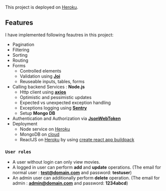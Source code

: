 This project is deployed on [Heroku](https://desolate-headland-28492.herokuapp.com/movies).

## Features

I have implemented following feautres in this project:
* Pagination
* Filtering
* Sorting
* Routing
* Forms
  * Controlled elements
  * Validation using **[Joi](https://www.npmjs.com/package/joi)**
  * Reuseable inputs, tables, forms
* Calling backend Services : **Node.js**
  * Http client using **[axios](https://github.com/axios/axios)**
  * Optimistic and pessimistic updates
  * Expected vs unexpected exception handling
  * Exceptions logging using **[Sentry](https://www.npmjs.com/package/@sentry/browser)**
  * Setup **Mongo DB**
* Authentication and Authorization via **[JsonWebToken](https://jwt.io)**
* Deployment
  * Node service on [Heroku](https://dashboard.heroku.com)
  * MongoDB on [cloud](https://cloud.mongodb.com/)
  * ReactJS on [Heroku](https://dashboard.heroku.com) by using [create react app buildpack](https://github.com/mars/create-react-app-buildpack)
  

### `User roles`
- A user without login can only view movies.
- A logged in user can perform **add** and **update** operations. (The email for normal user : **test@domain.com** and password: **testuser**)
- An admin user can additionally perform **delete** operation. (The email for admin : **admin@domain.com** and password: **1234abcd**)


